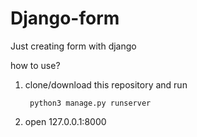 # Django-form
Just creating form with django

how to use?
1. clone/download this repository and run 

		python3 manage.py runserver
		
2. open 127.0.0.1:8000
